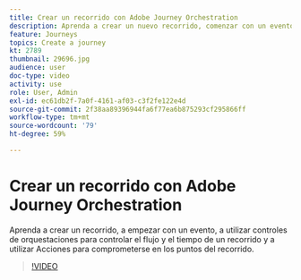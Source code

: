 ```yaml
---
title: Crear un recorrido con Adobe Journey Orchestration
description: Aprenda a crear un nuevo recorrido, comenzar con un evento, usar controles de orquestaciones para controlar el flujo y el tiempo de un recorrido, y usar acciones de interacción en determinados puntos del recorrido.
feature: Journeys
topics: Create a journey
kt: 2789
thumbnail: 29696.jpg
audience: user
doc-type: video
activity: use
role: User, Admin
exl-id: ec61db2f-7a0f-4161-af03-c3f2fe122e4d
source-git-commit: 2f38aa89396944fa6f77ea6b875293cf295866ff
workflow-type: tm+mt
source-wordcount: '79'
ht-degree: 59%

---
```



# Crear un recorrido con Adobe Journey Orchestration

Aprenda a crear un recorrido, a empezar con un evento, a utilizar controles de orquestaciones para controlar el flujo y el tiempo de un recorrido y a utilizar Acciones para comprometerse en los puntos del recorrido.

>[!VIDEO](https://video.tv.adobe.com/v/29696?quality=12)

